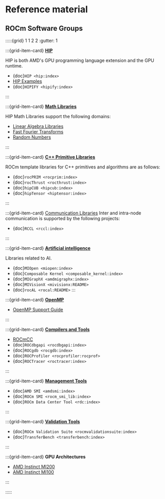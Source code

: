 # Reference material

## ROCm Software Groups

:::::{grid} 1 1 2 2
:gutter: 1

:::{grid-item-card}
**[HIP](./hip.md)**

HIP is both AMD's GPU programming language extension and the GPU runtime.

* {doc}`HIP <hip:index>`
* [HIP Examples](https://github.com/amd/rocm-examples/tree/develop/HIP-Basic)
* {doc}`HIPIFY <hipify:index>`

:::

:::{grid-item-card}
**[Math Libraries](./libraries/gpu-libraries/math.md)**

HIP Math Libraries support the following domains:

* [Linear Algebra Libraries](./libraries/gpu-libraries/math-linear-algebra.md)
* [Fast Fourier Transforms](./libraries/gpu-libraries/math-fft.md)
* [Random Numbers](./libraries/gpu-libraries/rand.md)

:::

:::{grid-item-card}
**[C++ Primitive Libraries](./libraries/gpu-libraries/c++primitives.md)**

ROCm template libraries for C++ primitives and algorithms are as follows:

* {doc}`rocPRIM <rocprim:index>`
* {doc}`rocThrust <rocthrust:index>`
* {doc}`hipCUB <hipcub:index>`
* {doc}`hipTensor <hiptensor:index>`

:::

:::{grid-item-card} [Communication Libraries](./libraries/gpu-libraries/communication.md)
Inter and intra-node communication is supported by the following projects:

* {doc}`RCCL <rccl:index>`

:::

:::{grid-item-card}
**[Artificial intelligence](../rocm-ai.md)**

Libraries related to AI.

* {doc}`MIOpen <miopen:index>`
* {doc}`Composable Kernel <composable_kernel:index>`
* {doc}`MIGraphX <amdmigraphx:index>`
* {doc}`MIVisionX <mivisionx:README>`
* {doc}`rocAL <rocal:README>`
:::

:::{grid-item-card}
**[OpenMP](./openmp/openmp.md)**

* [OpenMP Support Guide](./openmp/openmp.md)

:::

:::{grid-item-card}
**[Compilers and Tools](./compilers-tools/index.md)**

* [ROCmCC](./rocmcc/rocmcc.md)
* {doc}`ROCdbgapi <rocdbgapi:index>`
* {doc}`ROCgdb <rocgdb:index>`
* {doc}`ROCProfiler <rocprofiler:rocprof>`
* {doc}`ROCTracer <roctracer:index>`

:::

:::{grid-item-card}
**[Management Tools](./compilers-tools/management-tools.md)**

* {doc}`AMD SMI <amdsmi:index>`
* {doc}`ROCm SMI <rocm_smi_lib:index>`
* {doc}`ROCm Data Center Tool <rdc:index>`

:::

:::{grid-item-card}
**[Validation Tools](./compilers-tools/validation-tools.md)**

* {doc}`ROCm Validation Suite <rocmvalidationsuite:index>`
* {doc}`TransferBench <transferbench:index>`

:::

:::{grid-item-card} **GPU Architectures**

* [AMD Instinct MI200](../conceptual/gpu-arch/mi250.md)
* [AMD Instinct MI100](../conceptual/gpu-arch/mi100.md)

:::

:::::
